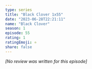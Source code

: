 ```yaml
---
type: series
title: "Black Clover 1x55"
date: "2023-06-28T22:21:11"
name: "Black Clover"
season: 1
episode: 55
rating: 1
ratingEmoji: ⭐️
share: false
---
```


_[No review was written for this episode]_
